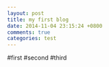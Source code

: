 ```yaml
---
layout: post
title: my first blog
date: 2014-11-04 23:15:24 +0800
comments: true
categories: test
---
```

#first
#second
#third